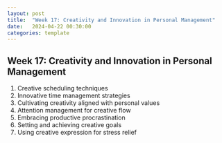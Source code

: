 ```yaml
---
layout: post
title:  "Week 17: Creativity and Innovation in Personal Management"
date:   2024-04-22 00:30:00
categories: template
---
```



## Week 17: Creativity and Innovation in Personal Management
1. Creative scheduling techniques
2. Innovative time management strategies
3. Cultivating creativity aligned with personal values
4. Attention management for creative flow
5. Embracing productive procrastination
6. Setting and achieving creative goals
7. Using creative expression for stress relief

